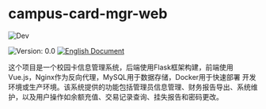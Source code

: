# campus-card-mgr-web
![Dev](https://img.shields.io/badge/Status-Under_Development-blue)

![Version: 0.0](https://img.shields.io/badge/Version-0.0-brightgreen?style=for-the-badge) [![English Document](https://img.shields.io/badge/English_Document-brightgreen?style=for-the-badge)](README.md)

这个项目是一个校园卡信息管理系统，后端使用Flask框架构建，前端使用Vue.js，Nginx作为反向代理，MySQL用于数据存储，Docker用于快速部署
开发环境或生产环境。该系统提供的功能包括管理员信息管理、财务报告导出、系统维护，以及用户操作如余额充值、交易记录查询、挂失报告和密码更改。
